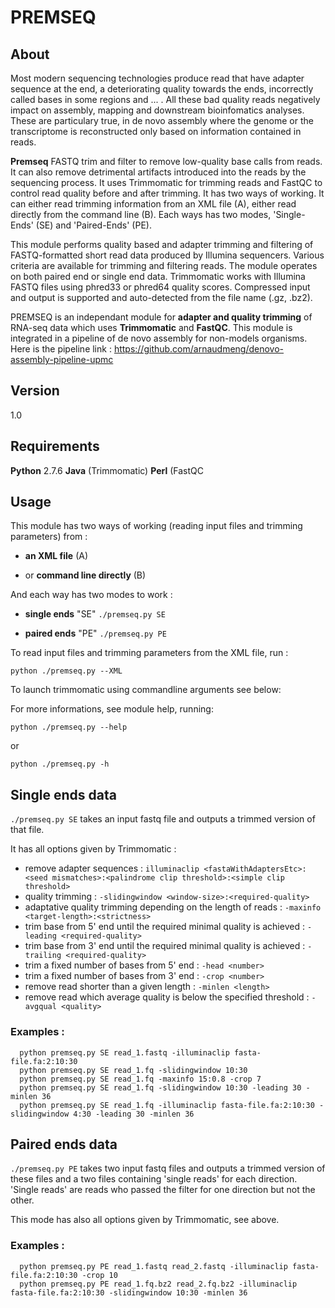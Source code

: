 # PREMSEQ

## About
   Most modern sequencing technologies produce read that have adapter sequence at the end, a deteriorating quality towards the ends, incorrectly called bases in some regions and ... . All these bad quality reads negatively impact on assembly, mapping and downstream bioinfomatics analyses. These are particulary true, in de novo assembly where the genome or the transcriptome is reconstructed only based on information contained in reads.


   **Premseq** FASTQ trim and filter to remove low-quality base calls from reads. It can also remove detrimental artifacts introduced into the reads by the sequencing process. It uses Trimmomatic for trimming reads and FastQC to control read quality before and after trimming. It has two ways of working. It can either read trimming information from an XML file (A), either read  directly from the command line (B). Each ways has two modes, 'Single-Ends' (SE) and 'Paired-Ends' (PE).

 This module performs quality based and adapter trimming and filtering of FASTQ-formatted short read data produced by Illumina sequencers. Various criteria are available for trimming and filtering reads. The module operates on both paired end or single end data. Trimmomatic works with Illumina FASTQ files using phred33 or phred64 quality scores. Compressed input and output is supported and auto-detected from the file name (.gz, .bz2).

   PREMSEQ is an independant module for **adapter and quality trimming** of RNA-seq data which uses **Trimmomatic** and **FastQC**. This module is integrated in a pipeline of de novo assembly for non-models organisms. Here is the pipeline link : https://github.com/arnaudmeng/denovo-assembly-pipeline-upmc


## Version
1.0

## Requirements

**Python** 2.7.6
**Java** (Trimmomatic) 
**Perl** (FastQC

## Usage

This module has two ways of working (reading input files and trimming parameters) from : 

- **an XML file** (A)
      
- or **command line directly** (B)


And each way has two modes to work :

- **single ends** "SE" `./premseq.py SE` 
     
- **paired ends** "PE" `./premseq.py PE`


To read input files and trimming parameters from the XML file, run :

`python ./premseq.py --XML`


To launch trimmomatic using commandline arguments see below:

   For more informations, see module help, running:

`python ./premseq.py --help`

or

`python ./premseq.py -h`
      
      
## Single ends data

`./premseq.py SE` takes an input fastq file and outputs a trimmed version of that file. 

It has all options given by Trimmomatic :

- remove adapter sequences : `illuminaclip <fastaWithAdaptersEtc>:<seed mismatches>:<palindrome clip threshold>:<simple clip threshold>`
- quality trimming : `-slidingwindow <window-size>:<required-quality>`
- adaptative quality trimming depending on the length of reads : `-maxinfo <target-length>:<strictness>`
- trim base from 5' end until the required minimal quality is achieved : `-leading <required-quality>`
- trim base from 3' end until the required minimal quality is achieved : `-trailing <required-quality>`
- trim a fixed number of bases from 5' end : `-head <number>`
- trim a fixed number of bases from 3' end : `-crop <number>`
- remove read shorter than a given length : `-minlen <length>`
- remove read which average quality is below the specified threshold : `-avgqual <quality>`


### Examples :

      python premseq.py SE read_1.fastq -illuminaclip fasta-file.fa:2:10:30
      python premseq.py SE read_1.fq -slidingwindow 10:30
      python premseq.py SE read_1.fq -maxinfo 15:0.8 -crop 7
      python premseq.py SE read_1.fq -slidingwindow 10:30 -leading 30 -minlen 36
      python premseq.py SE read_1.fq -illuminaclip fasta-file.fa:2:10:30 -slidingwindow 4:30 -leading 30 -minlen 36
      
## Paired ends data

`./premseq.py PE` takes two input fastq files and outputs a trimmed version of these files and a two files containing 'single reads' for each direction. 'Single reads' are reads who passed the filter for one direction but not the other. 

This mode has also all options given by Trimmomatic, see above.

### Examples :

      python premseq.py PE read_1.fastq read_2.fastq -illuminaclip fasta-file.fa:2:10:30 -crop 10
      python premseq.py PE read_1.fq.bz2 read_2.fq.bz2 -illuminaclip fasta-file.fa:2:10:30 -slidingwindow 10:30 -minlen 36

